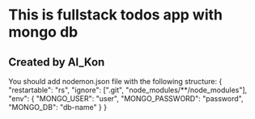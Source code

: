# This is fullstack todos app with mongo db

## Created by Al_Kon

You should add nodemon.json file with the following structure:
{
"restartable": "rs",
"ignore": [".git", "node_modules/**/node_modules"],
"env": {
"MONGO_USER": "user",
"MONGO_PASSWORD": "password",
"MONGO_DB": "db-name"
}
}
